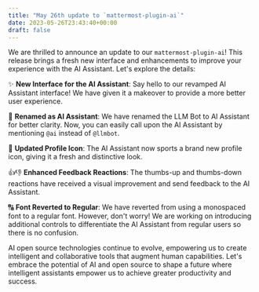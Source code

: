 ```yaml
---
title: "May 26th update to `mattermost-plugin-ai`"
date: 2023-05-26T23:43:40+00:00
draft: false
---
```


We are thrilled to announce an update to our `mattermost-plugin-ai`! This release brings a fresh new interface and enhancements to improve your experience with the AI Assistant. Let's explore the details: 

✨ **New Interface for the AI Assistant**: Say hello to our revamped AI Assistant interface! We have given it a makeover to provide a more better user experience.

🤖 **Renamed as AI Assistant**: We have renamed the LLM Bot to AI Assistant for better clarity. Now, you can easily call upon the AI Assistant by mentioning `@ai` instead of `@llmbot`.

🎨 **Updated Profile Icon**: The AI Assistant now sports a brand new profile icon, giving it a fresh and distinctive look.

👍👎 **Enhanced Feedback Reactions**: The thumbs-up and thumbs-down reactions have received a visual improvement and send feedback to the AI Assistant.

🔠 **Font Reverted to Regular**: We have reverted from using a monospaced font to a regular font. However, don't worry! We are working on introducing additional controls to differentiate the AI Assistant from regular users so there is no confusion. 

AI open source technologies continue to evolve, empowering us to create intelligent and collaborative tools that augment human capabilities. Let's embrace the potential of AI and open source to shape a future where intelligent assistants empower us to achieve greater productivity and success.
